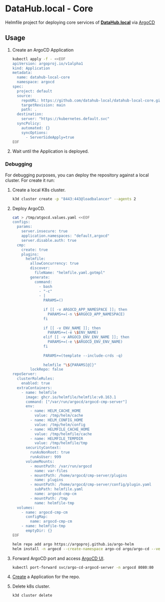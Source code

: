 # DataHub.local - Core

Helmfile project for deploying core services of [**DataHub.local**](https://datahub-local.alvsanand.com/) via [ArgoCD](https://argo-cd.readthedocs.io/en/stable/)

## Usage

1. Create an ArgoCD Application

    ```bash
    kubectl apply -f - <<EOF
    apiVersion: argoproj.io/v1alpha1
    kind: Application
    metadata:
      name: datahub-local-core
      namespace: argocd
    spec:
      project: default
      source:
        repoURL: https://github.com/datahub-local/datahub-local-core.git
        targetRevision: main
        path: .
      destination:
        server: "https://kubernetes.default.svc"
      syncPolicy:
        automated: {}
        syncOptions:
          - ServerSideApply=true
    EOF
    ```

2. Wait until the Application is deployed.

### Debugging

For debugging purposes, you can deploy the repository against a local cluster. For create it run:

1. Create a local K8s cluster.

    ```bash
    k3d cluster create -p "8443:443@loadbalancer" --agents 2
    ```

2. Deploy ArgoCD.

    ```bash
    cat > /tmp/atgocd.values.yaml <<EOF
    configs:
      params:
        server.insecure: true
        application.namespaces: "default,argocd"
        server.disable.auth: true
      cmp:
        create: true
        plugins:
          helmfile:
            allowConcurrency: true
            discover:
              fileName: "helmfile.yaml.gotmpl"
            generate:
              command:
                - bash
                - "-c"
                - |
                  PARAMS=()
  
                  if [[ -v ARGOCD_APP_NAMESPACE ]]; then
                    PARAMS+=(-n \$ARGOCD_APP_NAMESPACE)
                  fi
  
                  if [[ -v ENV_NAME ]]; then
                    PARAMS+=(-e \$ENV_NAME)
                  elif [[ -v ARGOCD_ENV_ENV_NAME ]]; then
                    PARAMS+=(-e \$ARGOCD_ENV_ENV_NAME)
                  fi
                  
                  PARAMS+=(template --include-crds -q)
                  
                  helmfile "\${PARAMS[@]}"
            lockRepo: false
    repoServer:
      clusterRoleRules:
        enabled: true
      extraContainers:
        - name: helmfile
          image: ghcr.io/helmfile/helmfile:v0.163.1
          command: ["/var/run/argocd/argocd-cmp-server"]
          env:
            - name: HELM_CACHE_HOME
              value: /tmp/helm/cache
            - name: HELM_CONFIG_HOME
              value: /tmp/helm/config
            - name: HELMFILE_CACHE_HOME
              value: /tmp/helmfile/cache
            - name: HELMFILE_TEMPDIR
              value: /tmp/helmfile/tmp
          securityContext:
            runAsNonRoot: true
            runAsUser: 999
          volumeMounts:
            - mountPath: /var/run/argocd
              name: var-files
            - mountPath: /home/argocd/cmp-server/plugins
              name: plugins
            - mountPath: /home/argocd/cmp-server/config/plugin.yaml
              subPath: helmfile.yaml
              name: argocd-cmp-cm
            - mountPath: /tmp
              name: helmfile-tmp
      volumes:
        - name: argocd-cmp-cm
          configMap:
            name: argocd-cmp-cm
        - name: helmfile-tmp
          emptyDir: {}
    EOF

    helm repo add argo https://argoproj.github.io/argo-helm
    helm install -n argocd --create-namespace argo-cd argo/argo-cd --version 6.7.17 --values /tmp/atgocd.values.yaml
    ```

3. Forward ArgoCD port and access [ArgoCD UI](http://localhost:8080).

    ```bash
    kubectl port-forward svc/argo-cd-argocd-server -n argocd 8080:80
    ```

4. [Create](#usage) a Application for the repo.

5. Delete k8s cluster.

    ```bash
    k3d cluster delete
    ```
